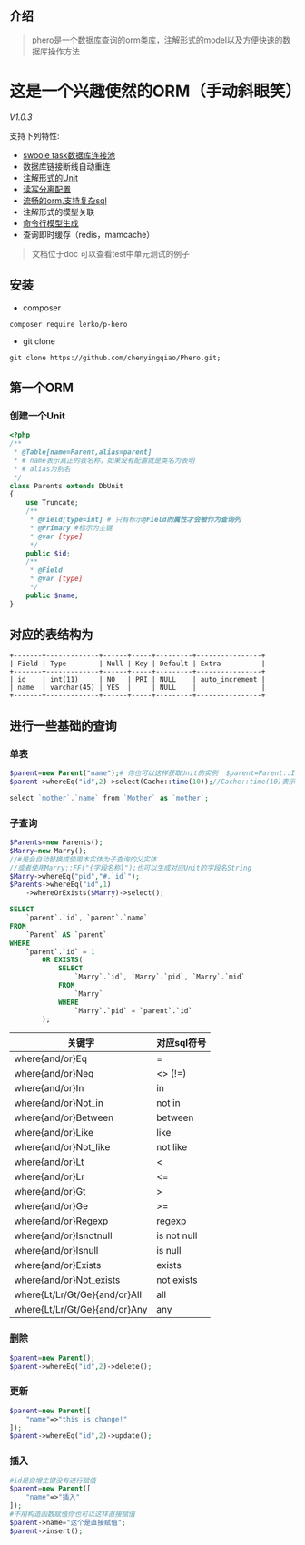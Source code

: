 ## 介绍

>phero是一个数据库查询的orm类库，注解形式的model以及方便快速的数据库操作方法

<h1>这是一个兴趣使然的ORM（手动斜眼笑）</h1>

*V1.0.3*

支持下列特性:

- [swoole task数据库连接池](https://github.com/chenyingqiao/Phero/blob/master/doc/4%E8%BF%9E%E6%8E%A5%E6%B1%A0.md)
- 数据库链接断线自动重连
- [注解形式的Unit](https://github.com/chenyingqiao/Phero/blob/master/doc/3%E5%AE%9E%E4%BD%93.md)
- [读写分离配置](https://github.com/chenyingqiao/Phero/blob/master/doc/2%E9%85%8D%E7%BD%AE.md)
- [流畅的orm,支持复杂sql](https://github.com/chenyingqiao/Phero/blob/master/doc/5CURD.md)
- 注解形式的模型关联
- [命令行模型生成](https://github.com/chenyingqiao/Phero/blob/master/doc/3%E5%AE%9E%E4%BD%93.md)
- 查询即时缓存（redis，mamcache）

> 文档位于doc
> 可以查看test中单元测试的例子

## 安装
 
- composer 
```
composer require lerko/p-hero
```

- git clone
```
git clone https://github.com/chenyingqiao/Phero.git;
```

## 第一个ORM

### 创建一个Unit

```php
<?php 
/**
 * @Table[name=Parent,alias=parent]  
 * # name表示真正的表名称，如果没有配置就是类名为表明
 * # alias为别名
 */
class Parents extends DbUnit
{
    use Truncate;
    /**
     * @Field[type=int] # 只有标示@Field的属性才会被作为查询列
     * @Primary #标示为主键
     * @var [type]
     */
    public $id;
    /**
     * @Field
     * @var [type]
     */
    public $name;
}
```

## 对应的表结构为

```
+-------+-------------+------+-----+---------+----------------+
| Field | Type        | Null | Key | Default | Extra          |
+-------+-------------+------+-----+---------+----------------+
| id    | int(11)     | NO   | PRI | NULL    | auto_increment |
| name  | varchar(45) | YES  |     | NULL    |                |
+-------+-------------+------+-----+---------+----------------+
```

## 进行一些基础的查询

### 单表

```php
$parent=new Parent("name");# 你也可以这样获取Unit的实例  $parent=Parent::Inc();
$parent->whereEq("id",2)->select(Cache::time(10));//Cache::time(10)表示缓存10秒

select `mother`.`name` from `Mother` as `mother`;
```

### 子查询
```php
$Parents=new Parents();
$Marry=new Marry();
//#是会自动替换成使用本实体为子查询的父实体
//或者使用Marry::FF("{字段名称}");也可以生成对应Unit的字段名String
$Marry->whereEq("pid","#.`id`");
$Parents->whereEq("id",1)
    ->whereOrExists($Marry)->select();
```

```sql
SELECT
    `parent`.`id`, `parent`.`name`
FROM
    `Parent` AS `parent`
WHERE
    `parent`.`id` = 1
        OR EXISTS(
            SELECT
                `Marry`.`id`, `Marry`.`pid`, `Marry`.`mid`
            FROM
                `Marry`
            WHERE
                `Marry`.`pid` = `parent`.`id`
        );
```

关键字                         | 对应sql符号
------------------------------|------------
where{and/or}Eq               | =
where{and/or}Neq              | \<\> (!=)
where{and/or}In               | in
where{and/or}Not_in           | not in
where{and/or}Between          | between
where{and/or}Like             | like
where{and/or}Not_like         | not like
where{and/or}Lt               | <
where{and/or}Lr               | <=
where{and/or}Gt               | >
where{and/or}Ge               | >=
where{and/or}Regexp           | regexp
where{and/or}Isnotnull        | is not null
where{and/or}Isnull           | is null
where{and/or}Exists           | exists
where{and/or}Not_exists       | not exists
where{Lt/Lr/Gt/Ge}{and/or}All | all
where{Lt/Lr/Gt/Ge}{and/or}Any | any

### 删除

```php
$parent=new Parent();
$parent->whereEq("id",2)->delete();
```

### 更新

```php
$parent=new Parent([
    "name"=>"this is change!"
]);
$parent->whereEq("id",2)->update();
```

### 插入

```php
#id是自增主键没有进行赋值
$parent=new Parent([
    "name"=>"插入"
]);
#不用构造函数赋值你也可以这样直接赋值
$parent->name="这个是直接赋值";
$parent->insert();
```